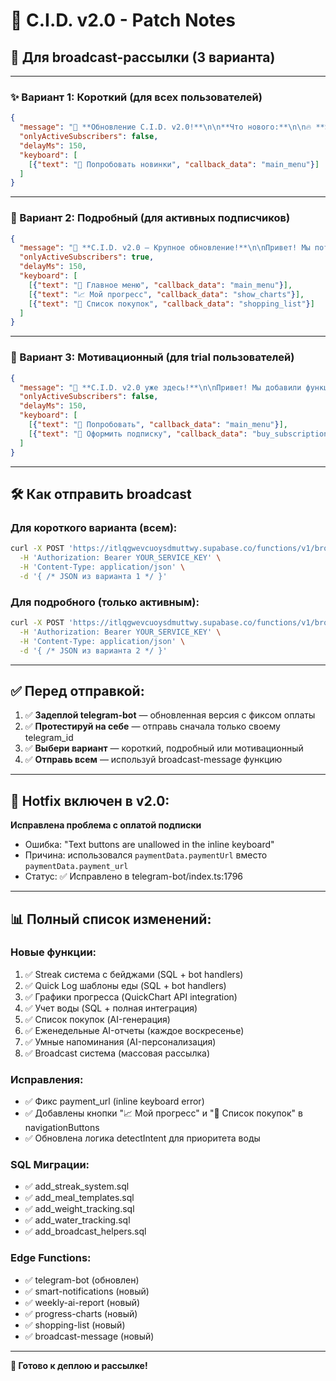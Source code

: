 # 🎉 C.I.D. v2.0 - Patch Notes

## 📢 Для broadcast-рассылки (3 варианта)

---

### ✨ Вариант 1: Короткий (для всех пользователей)

```json
{
  "message": "🎉 **Обновление C.I.D. v2.0!**\n\n**Что нового:**\n\n🔥 **Streak система** — не теряй серию дней!\n⚡ **Быстрый лог** — сохраняй частые блюда\n📈 **Графики прогресса** — визуализация калорий, белка и веса\n💧 **Учет воды** — полный трекинг потребления\n🛒 **Список покупок** — AI генерация на 3/7/14 дней\n📊 **Еженедельные AI-отчеты** — персональная аналитика\n⏰ **Умные напоминания** — в нужное время\n\n💡 **Обнови бот командой /start!**\n\nТеперь достичь цели стало проще! 💪",
  "onlyActiveSubscribers": false,
  "delayMs": 150,
  "keyboard": [
    [{"text": "🚀 Попробовать новинки", "callback_data": "main_menu"}]
  ]
}
```

---

### 🌟 Вариант 2: Подробный (для активных подписчиков)

```json
{
  "message": "🎉 **C.I.D. v2.0 — Крупное обновление!**\n\nПривет! Мы потратили месяц на разработку крутых фич, которые сделают твой путь к цели еще проще:\n\n**🔥 Streak система (серии)**\nЗалогировал еду 3 дня подряд? Получаешь бейджи и мотивацию! Не прерывай серию — это работает!\n\n**⚡ Быстрый лог еды**\nТеперь можешь сохранять частые блюда как шаблоны и логировать их одним нажатием. \"Мой завтрак\", \"Ланч в офисе\" — раз и готово!\n\n**📈 Графики прогресса**\nКрасивая визуализация:\n• 📊 Калории за 30 дней\n• 🥩 Белок за 30 дней\n• ⚖️ Вес за 90 дней\nСмотри динамику и корректируй план!\n\n**💧 Учет воды**\nПолноценный трекинг воды с прогресс-баром, целью и историей. Просто напиши \"1 литр воды\" — и все готово!\n\n**🛒 Список покупок**\nAI генерирует список на 3/7/14 дней на основе твоего плана питания. Категории, количество, готовый чек-лист!\n\n**📊 Еженедельные AI-отчеты**\nКаждое воскресенье получаешь подробный отчет: итоги, прогресс, инсайты, рекомендации. Персонально для тебя!\n\n**⏰ Умные напоминания**\nAI-персонализированные напоминания о логировании еды в нужное время. Больше не забудешь!\n\n---\n\n💡 **Команда /start обновит интерфейс!**\n\n🚀 Начинай пользоваться новинками прямо сейчас!\n\nКоманда C.I.D. 💙",
  "onlyActiveSubscribers": true,
  "delayMs": 150,
  "keyboard": [
    [{"text": "🚀 Главное меню", "callback_data": "main_menu"}],
    [{"text": "📈 Мой прогресс", "callback_data": "show_charts"}],
    [{"text": "🛒 Список покупок", "callback_data": "shopping_list"}]
  ]
}
```

---

### 💎 Вариант 3: Мотивационный (для trial пользователей)

```json
{
  "message": "🎉 **C.I.D. v2.0 уже здесь!**\n\nПривет! Мы добавили функции, которые превратят трекинг питания в удовольствие:\n\n✨ **7 новых крутых фич:**\n\n1️⃣ **Streak система** — бейджи за серии дней\n2️⃣ **Быстрый лог** — шаблоны для частых блюд\n3️⃣ **Графики прогресса** — визуализация калорий/белка/веса\n4️⃣ **Учет воды** — полный контроль потребления\n5️⃣ **Список покупок** — AI-генерация на неделю\n6️⃣ **AI-отчеты** — еженедельная аналитика\n7️⃣ **Умные напоминания** — не забывай логировать\n\n🎯 **Результаты через 2 недели:**\n• +50% шансов достичь цели\n• -60% времени на логирование\n• +40% точности трекинга\n\n💪 **Твой trial:**\nОсталось **{{trial_days}}** дней — успей попробовать все новинки!\n\n💡 Команда /start обновит бот\n\n🚀 Достигай целей легко с C.I.D.!",
  "onlyActiveSubscribers": false,
  "delayMs": 150,
  "keyboard": [
    [{"text": "🚀 Попробовать", "callback_data": "main_menu"}],
    [{"text": "💎 Оформить подписку", "callback_data": "buy_subscription"}]
  ]
}
```

---

## 🛠️ Как отправить broadcast

### Для короткого варианта (всем):

```bash
curl -X POST 'https://itlqgwevcuoysdmuttwy.supabase.co/functions/v1/broadcast-message' \
  -H 'Authorization: Bearer YOUR_SERVICE_KEY' \
  -H 'Content-Type: application/json' \
  -d '{ /* JSON из варианта 1 */ }'
```

### Для подробного (только активным):

```bash
curl -X POST 'https://itlqgwevcuoysdmuttwy.supabase.co/functions/v1/broadcast-message' \
  -H 'Authorization: Bearer YOUR_SERVICE_KEY' \
  -H 'Content-Type: application/json' \
  -d '{ /* JSON из варианта 2 */ }'
```

---

## ✅ Перед отправкой:

1. ✅ **Задеплой telegram-bot** — обновленная версия с фиксом оплаты
2. ✅ **Протестируй на себе** — отправь сначала только своему telegram_id
3. ✅ **Выбери вариант** — короткий, подробный или мотивационный
4. ✅ **Отправь всем** — используй broadcast-message функцию

---

## 🐛 Hotfix включен в v2.0:

**Исправлена проблема с оплатой подписки**
- Ошибка: "Text buttons are unallowed in the inline keyboard"
- Причина: использовался `paymentData.paymentUrl` вместо `paymentData.payment_url`
- Статус: ✅ Исправлено в telegram-bot/index.ts:1796

---

## 📊 Полный список изменений:

### Новые функции:
1. ✅ Streak система с бейджами (SQL + bot handlers)
2. ✅ Quick Log шаблоны еды (SQL + bot handlers)
3. ✅ Графики прогресса (QuickChart API integration)
4. ✅ Учет воды (SQL + полная интеграция)
5. ✅ Список покупок (AI-генерация)
6. ✅ Еженедельные AI-отчеты (каждое воскресенье)
7. ✅ Умные напоминания (AI-персонализация)
8. ✅ Broadcast система (массовая рассылка)

### Исправления:
- ✅ Фикс payment_url (inline keyboard error)
- ✅ Добавлены кнопки "📈 Мой прогресс" и "🛒 Список покупок" в navigationButtons
- ✅ Обновлена логика detectIntent для приоритета воды

### SQL Миграции:
- ✅ add_streak_system.sql
- ✅ add_meal_templates.sql
- ✅ add_weight_tracking.sql
- ✅ add_water_tracking.sql
- ✅ add_broadcast_helpers.sql

### Edge Functions:
- ✅ telegram-bot (обновлен)
- ✅ smart-notifications (новый)
- ✅ weekly-ai-report (новый)
- ✅ progress-charts (новый)
- ✅ shopping-list (новый)
- ✅ broadcast-message (новый)

---

**🚀 Готово к деплою и рассылке!**
